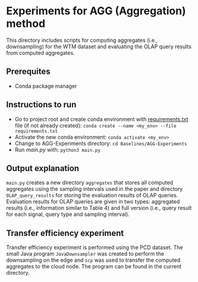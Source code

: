 # Experiments for AGG (Aggregation) method

This directory includes scripts for computing aggregates (i.e., downsampling) for the WTM dataset and evaluating the OLAP query results from computed aggregates.
## Prerequites
- Conda package manager

## Instructions to run
- Go to project root and create conda environment with [requirements.txt](https://github.com/aabduvakhobov/ModelarDB-Analyzer/blob/main/requirements.txt) file (if not already created): `conda create --name <my_env> --file requirements.txt`
- Activate the new conda environment: `conda activate <my_env>`
- Change to AGG-Experiments directory: `cd Baselines/AGG-Experiments` 
- Run _main.py_ with: `python3 main.py`

## Output explanation
`main.py` creates a new directory `aggregates` that stores all computed aggregates using the sampling intervals used in the paper and directory `OLAP_query_results` for storing the evaluation results of OLAP queries. Evaluation results for OLAP queries are given in two types: aggregated results (i.e., information similar to Table 4) and full version (i.e., query result for each signal, query type and sampling interval).

## Transfer efficiency experiment
Transfer efficiency experiment is performed using the PCD dataset. The small Java program `JavaDownsampler` was created to perform the downsampling on the edge and `scp` was used to transfer the computed aggregates to the cloud node. The program can be found in the current directory.
